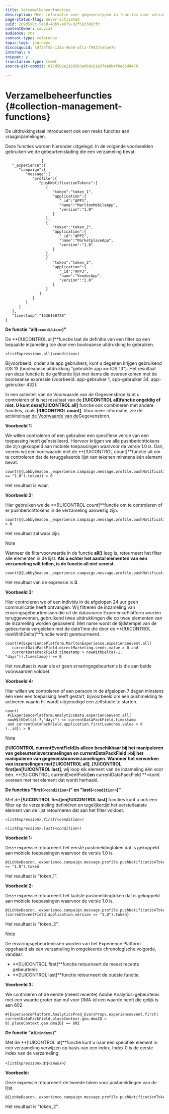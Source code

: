 ```yaml
---
title: Verzamelbeheerfuncties
description: Meer informatie over gegevenstypen in functies voor verzamelingsbeheer
page-status-flag: never-activated
uuid: 269d590c-5a6d-40b9-a879-02f5033863fc
contentOwner: sauviat
audience: rns
content-type: reference
topic-tags: journeys
discoiquuid: 5df34f55-135a-4ea8-afc2-f9427ce5ae7b
internal: n
snippet: y
translation-type: tm+mt
source-git-commit: 017d502e21605b3e0b8c61e5fea0b4f6a65d4470

---
```



# Verzamelbeheerfuncties {#collection-management-functions}

De uitdrukkingstaal introduceert ook een reeks functies aan vraaginzamelingen.

Deze functies worden hieronder uitgelegd. In de volgende voorbeelden gebruiken we de gebeurtenislading die een verzameling bevat:

```
                { 
   "_experience":{ 
      "campaign":{ 
         "message":{ 
            "profile":{ 
               "pushNotificationTokens":[ 
                  { 
                     "token":"token_1",
                     "application":{ 
                        "_id":"APP1",
                        "name":"MarltonMobileApp",
                        "version":"1.0"
                     }
                  },
                  { 
                     "token":"token_2",
                     "application":{ 
                        "_id":"APP2",
                        "name":"MarketplaceApp",
                        "version":"1.0"
                     }
                  },
                  { 
                     "token":"token_3",
                     "application":{ 
                        "_id":"APP3",
                        "name":"VendorApp",
                        "version":"2.0"
                     }
                  }
               ]
            }
         }
      }
   },
   "timestamp":"1536160728"
}
```

**De functie &quot;all(`<condition>`)&quot;**

De **[!UICONTROL all]**functie laat de definitie van een filter op een bepaalde inzameling toe door een booleaanse uitdrukking te gebruiken.

```
<listExpression>.all(<condition>)
```

Bijvoorbeeld, onder alle app gebruikers, kunt u degenen krijgen gebruikend IOS 13 (booleaanse uitdrukking &quot;gebruikte app == IOS 13&quot;). Het resultaat van deze functie is de gefilterde lijst met items die overeenkomen met de booleaanse expressie (voorbeeld: app-gebruiker 1, app-gebruiker 34, app-gebruiker 432).

In een activiteit van de Voorwaarde van de Gegevensbron kunt u controleren of is het resultaat van de **[!UICONTROL all]**functie ongeldig of niet. U kunt deze**[!UICONTROL all]** functie ook combineren met andere functies, zoals **[!UICONTROL count]**. Voor meer informatie, zie de activiteit[van de Voorwaarde van de](../building-journeys/condition-activity.md#data_source_condition)Gegevensbron.

**Voorbeeld 1:**

We willen controleren of een gebruiker een specifieke versie van een toepassing heeft geïnstalleerd. Hiervoor krijgen we alle pushberichttokens die zijn gekoppeld aan mobiele toepassingen waarvoor de versie 1.0 is. Dan, voeren wij een voorwaarde met de **[!UICONTROL count]**functie uit om te controleren dat de teruggekeerde lijst van tekenen minstens één element bevat.

```
count(@{LobbyBeacon._experience.campaign.message.profile.pushNotificationTokens.all(currentEventField.application.version == "1.0").token}) > 0
```

Het resultaat is waar.

**Voorbeeld 2:**

Hier gebruiken we de **[!UICONTROL count]**functie om te controleren of er pushberichttokens in de verzameling aanwezig zijn.

```
count(@{LobbyBeacon._experience.campaign.message.profile.pushNotificationTokens.all().token}) > 0
```

Het resultaat zal waar zijn.

<!--Alternatively, you can check if there is no token in the collection:

   ```
   count(@{LobbyBeacon._experience.campaign.message.profile.pushNotificationTokens.all().token}) == 0
   ```

The result will be false.

Here we use the count function in a condition to count the number of push notification tokens in the event.

`count(@{LobbyBeacon._experience.campaign.message.profile.pushNotificationTokens.all().token})`

The result is true.

Note that when the condition in the **all()** function is empty, the filter will return all the elements in the list. Hence, the expression above is equivalent to:

`count(@{LobbyBeacon._experience.campaign.message.profile.pushNotificationTokens.application.name})`

In both cases, the result of the expression is **3**.

A query of experience events recorded on the platform may or may not include the current event that triggered the current Journey. This will depend on the relative processing time with which Journey Orchestration sees an event and started evaluating conditions, versus the time it takes for that event to be ingested into the platform. For example, when using the .all() syntax to query experience events from the platform, we recommend enforcing the exclusion of the current event (by requiring an
earlier timestamp) in order to only consider prior events.-->

>[!NOTE]
>
>Wanneer de filtervoorwaarde in de functie **all()** leeg is, retourneert het filter alle elementen in de lijst. **Als u echter het aantal elementen van een verzameling wilt tellen, is de functie all niet vereist.**


```
count(@{LobbyBeacon._experience.campaign.message.profile.pushNotificationTokens.token})
```

Het resultaat van de expressie is **3**.

**Voorbeeld 3:**

Hier controleren we of een individu in de afgelopen 24 uur geen communicatie heeft ontvangen. Wij filtreren de inzameling van ervaringsgebeurtenissen die uit de datasource ExperiencePlatform worden teruggewonnen, gebruikend twee uitdrukkingen die op twee elementen van de inzameling worden gebaseerd. Met name wordt de tijdstempel van de gebeurtenis vergeleken met de dateTime die door de **[!UICONTROL nowWithDelta]**functie wordt geretourneerd.

```
count(#{ExperiencePlatform.MarltonExperience.experienceevent.all(
   currentDataPackField.directMarketing.sends.value > 0 and
   currentDataPackField.timestamp > nowWithDelta(-1, "days")).timestamp}) == 0
```

Het resultaat is waar als er geen ervaringsgebeurtenis is die aan beide voorwaarden voldoet.

**Voorbeeld 4:**

Hier willen we controleren of een persoon in de afgelopen 7 dagen minstens één keer een toepassing heeft gestart, bijvoorbeeld om een pushmelding te activeren waarin hij wordt uitgenodigd een zelfstudie te starten.

```
count(
 #{ExperiencePlatform.AnalyticsData.experienceevent.all(
 nowWithDelta(-7,"days") <= currentDataPackField.timestamp
 and currentDataPackField.application.firstLaunches.value > 0
)._id}) > 0
```


<!--**"All + Count" example 4:** here we use the count function in a boolean expression to see if there is push notification tokens in the collection.

`count(@{LobbyBeacon._experience.campaign.message.profile.pushNotificationTokens.all().application.name}) > 0`

The result will be:

`true`

Alternatively, you can check if there is NO token in the collection:

`count(@{LobbyBeacon._experience.campaign.message.profile.pushNotificationTokens.all().application.name}) =0`

The result will be:

`false`-->

>[!NOTE]
>
>**[!UICONTROL currentEventField]**is alleen beschikbaar bij het manipuleren van gebeurtenisverzamelingen en** currentDataPackField **>bij het manipuleren van gegevensbronverzamelingen. Wanneer het verwerken van inzamelingen met**[!UICONTROL all]**, **[!UICONTROL first]**en**[!UICONTROL last]**, wij
>loop elk element van de inzameling één voor één. **[!UICONTROL currentEventField]**en** currentDataPackField **>komt overeen met het element dat wordt herhaald.

**De functies &quot;first(`<condition>`)&quot; en &quot;last(`<condition>`)&quot;**

Met de **[!UICONTROL first]**en**[!UICONTROL last]** functies kunt u ook een filter op de verzameling definiëren en tegelijkertijd het eerste/laatste element van de lijst retourneren dat aan het filter voldoet.

_`<listExpression>.first(<condition>)`_

_`<listExpression>.last(<condition>)`_

**Voorbeeld 1:**

Deze expressie retourneert het eerste pushmeldingtoken dat is gekoppeld aan mobiele toepassingen waarvoor de versie 1.0 is.

```
@{LobbyBeacon._experience.campaign.message.profile.pushNotificationTokens.first(currentEventField.application.version == "1.0").token
```

Het resultaat is &quot;token_1&quot;.

**Voorbeeld 2:**

Deze expressie retourneert het laatste pushmeldingtoken dat is gekoppeld aan mobiele toepassingen waarvoor de versie 1.0 is.

```
@{LobbyBeacon._experience.campaign.message.profile.pushNotificationTokens.last&#8203;(currentEventField.application.version == "1.0").token}
```

Het resultaat is &quot;token_2&quot;.

>[!NOTE]
>
>De ervaringsgebeurtenissen worden van het Experience Platform opgehaald als een verzameling in omgekeerde chronologische volgorde, vandaar:
>* **[!UICONTROL first]**functie retourneert de meest recente gebeurtenis
>* **[!UICONTROL last]**functie retourneert de oudste functie.


**Voorbeeld 3:**

We controleren of de eerste (meest recente) Adobe Analytics-gebeurtenis met een waarde groter dan nul voor DMA-id een waarde heeft die gelijk is aan 602.

```
#{ExperiencePlatform.AnalyticsProd_EvarsProps.experienceevent.first(
currentDataPackField.placeContext.geo.dmaID > 0).placeContext.geo.dmaID} == 602
```

**De functie &quot;at(`<index>`)&quot;**

Met de **[!UICONTROL at]**functie kunt u naar een specifiek element in een verzameling verwijzen op basis van een index.
Index 0 is de eerste index van de verzameling.

_`<listExpression>`.at(`<index>`)_

**Voorbeeld:**

Deze expressie retourneert de tweede token voor pushmeldingen van de lijst.

```
@{LobbyBeacon._experience.campaign.message.profile.pushNotificationTokens.at(1).token}
```

Het resultaat is &quot;token_2&quot;.